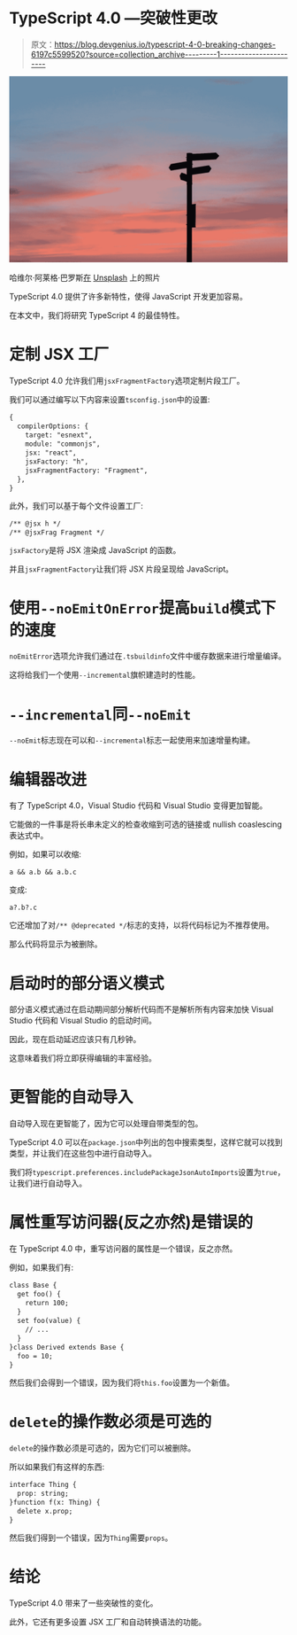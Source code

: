 # TypeScript 4.0 —突破性更改

> 原文：<https://blog.devgenius.io/typescript-4-0-breaking-changes-6197c5599520?source=collection_archive---------1----------------------->

![](img/9cbc301caeafc9401de78e167f67a6b3.png)

哈维尔·阿莱格·巴罗斯[在](https://unsplash.com/@soymeraki?utm_source=medium&utm_medium=referral) [Unsplash](https://unsplash.com?utm_source=medium&utm_medium=referral) 上的照片

TypeScript 4.0 提供了许多新特性，使得 JavaScript 开发更加容易。

在本文中，我们将研究 TypeScript 4 的最佳特性。

# 定制 JSX 工厂

TypeScript 4.0 允许我们用`jsxFragmentFactory`选项定制片段工厂。

我们可以通过编写以下内容来设置`tsconfig.json`中的设置:

```
{
  compilerOptions: {
    target: "esnext",
    module: "commonjs",
    jsx: "react",
    jsxFactory: "h",
    jsxFragmentFactory: "Fragment",
  },
}
```

此外，我们可以基于每个文件设置工厂:

```
/** @jsx h */
/** @jsxFrag Fragment */
```

`jsxFactory`是将 JSX 渲染成 JavaScript 的函数。

并且`jsxFragmentFactory`让我们将 JSX 片段呈现给 JavaScript。

# 使用`--noEmitOnError`提高`build`模式下的速度

`noEmitError`选项允许我们通过在`.tsbuildinfo`文件中缓存数据来进行增量编译。

这将给我们一个使用`--incremental`旗帜建造时的性能。

# `--incremental`同`--noEmit`

`--noEmit`标志现在可以和`--incremental`标志一起使用来加速增量构建。

# 编辑器改进

有了 TypeScript 4.0，Visual Studio 代码和 Visual Studio 变得更加智能。

它能做的一件事是将长串未定义的检查收缩到可选的链接或 nullish coaslescing 表达式中。

例如，如果可以收缩:

```
a && a.b && a.b.c
```

变成:

```
a?.b?.c
```

它还增加了对`/** @deprecated */`标志的支持，以将代码标记为不推荐使用。

那么代码将显示为被删除。

# 启动时的部分语义模式

部分语义模式通过在启动期间部分解析代码而不是解析所有内容来加快 Visual Studio 代码和 Visual Studio 的启动时间。

因此，现在启动延迟应该只有几秒钟。

这意味着我们将立即获得编辑的丰富经验。

# 更智能的自动导入

自动导入现在更智能了，因为它可以处理自带类型的包。

TypeScript 4.0 可以在`package.json`中列出的包中搜索类型，这样它就可以找到类型，并让我们在这些包中进行自动导入。

我们将`typescript.preferences.includePackageJsonAutoImports`设置为`true`，让我们进行自动导入。

# 属性重写访问器(反之亦然)是错误的

在 TypeScript 4.0 中，重写访问器的属性是一个错误，反之亦然。

例如，如果我们有:

```
class Base {
  get foo() {
    return 100;
  }
  set foo(value) {
    // ...
  }
}class Derived extends Base {
  foo = 10;
}
```

然后我们会得到一个错误，因为我们将`this.foo`设置为一个新值。

# `delete`的操作数必须是可选的

`delete`的操作数必须是可选的，因为它们可以被删除。

所以如果我们有这样的东西:

```
interface Thing {
  prop: string;
}function f(x: Thing) {
  delete x.prop;
}
```

然后我们得到一个错误，因为`Thing`需要`props`。

# 结论

TypeScript 4.0 带来了一些突破性的变化。

此外，它还有更多设置 JSX 工厂和自动转换语法的功能。